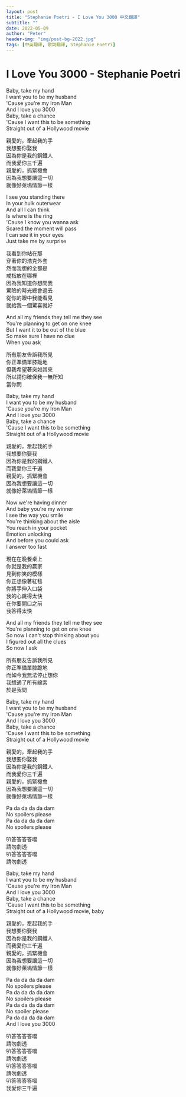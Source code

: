 ```yaml
---
layout: post
title: "Stephanie Poetri - I Love You 3000 中文翻譯"
subtitle: ""
date: 2022-05-09
author: "Peter"
header-img: "img/post-bg-2022.jpg"
tags: [中英翻譯, 歌詞翻譯, Stephanie Poetri]
---
```


# I Love You 3000 - Stephanie Poetri

Baby, take my hand  
I want you to be my husband  
'Cause you're my Iron Man  
And I love you 3000  
Baby, take a chance  
'Cause I want this to be something  
Straight out of a Hollywood movie  
  
親愛的，牽起我的手  
我想要你娶我  
因為你是我的鋼鐵人  
而我愛你三千遍  
親愛的，抓緊機會  
因為我想要讓這一切  
就像好萊塢情節一樣  
  
I see you standing there  
In your hulk outerwear  
And all I can think  
Is where is the ring  
'Cause I know you wanna ask  
Scared the moment will pass  
I can see it in your eyes  
Just take me by surprise  
  
我看到你站在那  
穿著你的浩克外套  
然而我想的全都是  
戒指放在哪裡  
因為我知道你想問我  
驚險的時光總會過去  
從你的眼中我能看見  
就給我一個驚喜就好  
  
And all my friends they tell me they see  
You're planning to get on one knee  
But I want it to be out of the blue  
So make sure I have no clue  
When you ask  
  
所有朋友告訴我所見  
你正準備單膝跪地  
但我希望著突如其來  
所以請你確保我一無所知  
當你問  
  
Baby, take my hand  
I want you to be my husband  
'Cause you're my Iron Man  
And I love you 3000  
Baby, take a chance  
'Cause I want this to be something  
Straight out of a Hollywood movie  
  
親愛的，牽起我的手  
我想要你娶我  
因為你是我的鋼鐵人  
而我愛你三千遍  
親愛的，抓緊機會  
因為我想要讓這一切  
就像好萊塢情節一樣  
  
Now we're having dinner  
And baby you're my winner  
I see the way you smile  
You're thinking about the aisle  
You reach in your pocket  
Emotion unlocking  
And before you could ask  
I answer too fast  
  
現在在晚餐桌上  
你就是我的贏家  
見到你笑的模樣  
你正想像著紅毯  
你將手伸入口袋  
我的心跳得太快  
在你要開口之前  
我答得太快  
  
And all my friends they tell me they see  
You're planning to get on one knee  
So now I can't stop thinking about you  
I figured out all the clues  
So now I ask  
  
所有朋友告訴我所見  
你正準備單膝跪地  
而如今我無法停止想你  
我想通了所有線索  
於是我問  
  
Baby, take my hand  
I want you to be my husband  
'Cause you're my Iron Man  
And I love you 3000  
Baby, take a chance  
'Cause I want this to be something  
Straight out of a Hollywood movie  
  
親愛的，牽起我的手  
我想要你娶我  
因為你是我的鋼鐵人  
而我愛你三千遍  
親愛的，抓緊機會  
因為我想要讓這一切  
就像好萊塢情節一樣  
  
Pa da da da da dam  
No spoilers please  
Pa da da da da dam  
No spoilers please  
  
叭答答答答噹  
請勿劇透  
叭答答答答噹  
請勿劇透  
  
Baby, take my hand  
I want you to be my husband  
'Cause you're my Iron Man  
And I love you 3000  
Baby, take a chance  
'Cause I want this to be something  
Straight out of a Hollywood movie, baby  
  
親愛的，牽起我的手  
我想要你娶我  
因為你是我的鋼鐵人  
而我愛你三千遍  
親愛的，抓緊機會  
因為我想要讓這一切  
就像好萊塢情節一樣  
  
Pa da da da da dam  
No spoilers please  
Pa da da da da dam  
No spoilers please  
Pa da da da da dam  
No spoiler please  
Pa da da da da dam  
And I love you 3000  
  
叭答答答答噹  
請勿劇透  
叭答答答答噹  
請勿劇透  
叭答答答答噹  
請勿劇透  
叭答答答答噹  
我愛你三千遍  